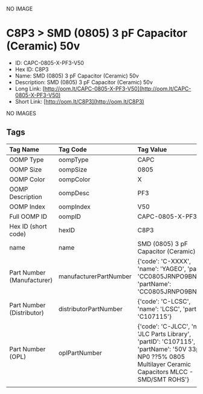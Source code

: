 


  
NO IMAGE  
# C8P3 > SMD (0805) 3 pF Capacitor (Ceramic) 50v

- ID: CAPC-0805-X-PF3-V50
- Hex ID: C8P3
- Name: SMD (0805) 3 pF Capacitor (Ceramic) 50v
- Description: SMD (0805) 3 pF Capacitor (Ceramic) 50v
- Long Link: [http://oom.lt/CAPC-0805-X-PF3-V50](http://oom.lt/CAPC-0805-X-PF3-V50)
- Short Link: [http://oom.lt/C8P3](http://oom.lt/C8P3)
  
NO IMAGES  
## Tags
  

|Tag Name|Tag Code|Tag Value|
| :--- | :--- | :--- |
|OOMP Type|oompType|CAPC|
|OOMP Size|oompSize|0805|
|OOMP Color|oompColor|X|
|OOMP Description|oompDesc|PF3|
|OOMP Index|oompIndex|V50|
|Full OOMP ID|oompID|CAPC-0805-X-PF3-V50|
|Hex ID (short code)|hexID|C8P3|
|name|name|SMD (0805) 3 pF Capacitor (Ceramic) 50v|
|Part Number (Manufacturer)|manufacturerPartNumber|{'code': 'C-XXXX', 'name': 'YAGEO', 'partID': 'CC0805JRNPO9BN330', 'partName': 'CC0805JRNPO9BN330'}|
|Part Number (Distributor)|distributorPartNumber|{'code': 'C-LCSC', 'name': 'LCSC', 'partID': 'C107115'}|
|Part Number (OPL)|oplPartNumber|{'code': 'C-JLCC', 'name': 'JLC Parts Library', 'partID': 'C107115', 'partName': '50V 33pF NP0 ??5% 0805  Multilayer Ceramic Capacitors MLCC - SMD/SMT ROHS'}|
||||
